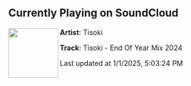 ## Currently Playing on SoundCloud

[<img align="left" width="100" src="https://i1.sndcdn.com/artworks-CFsRe2yaYRI6UmeT-jjG4Ig-t500x500.jpg">](https://soundcloud.com/tisoki/end-of-year-mix-2024)

**Artist**: Tisoki 

**Track**: Tisoki - End Of Year Mix 2024

Last updated at 1/1/2025, 5:03:24 PM
